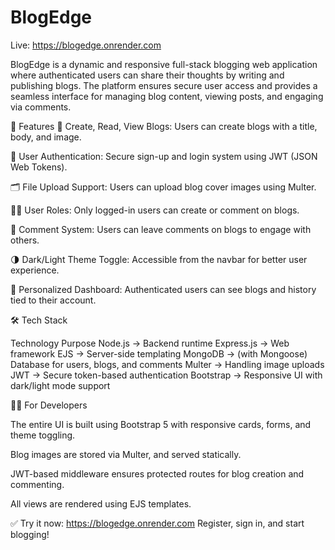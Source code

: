 # BlogEdge

Live: https://blogedge.onrender.com

BlogEdge is a dynamic and responsive full-stack blogging web application where authenticated users can share their thoughts by writing and publishing blogs. The platform ensures secure user access and provides a seamless interface for managing blog content, viewing posts, and engaging via comments.

🧩 Features
📝 Create, Read, View Blogs: Users can create blogs with a title, body, and image.

🔐 User Authentication: Secure sign-up and login system using JWT (JSON Web Tokens).

🗂️ File Upload Support: Users can upload blog cover images using Multer.

🧑‍💻 User Roles: Only logged-in users can create or comment on blogs.

💬 Comment System: Users can leave comments on blogs to engage with others.

🌗 Dark/Light Theme Toggle: Accessible from the navbar for better user experience.

🧠 Personalized Dashboard: Authenticated users can see blogs and history tied to their account.

🛠️ Tech Stack

Technology	Purpose
Node.js -> Backend runtime
Express.js ->	Web framework
EJS  -> 	Server-side templating
MongoDB ->  (with Mongoose)	Database for users, blogs, and comments
Multer -> Handling image uploads
JWT ->	Secure token-based authentication
Bootstrap -> 	Responsive UI with dark/light mode support


👨‍💻 For Developers

The entire UI is built using Bootstrap 5 with responsive cards, forms, and theme toggling.

Blog images are stored via Multer, and served statically.

JWT-based middleware ensures protected routes for blog creation and commenting.

All views are rendered using EJS templates.

✅ Try it now: https://blogedge.onrender.com
Register, sign in, and start blogging!
